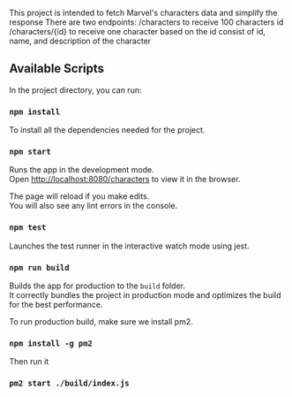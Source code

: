 This project is intended to fetch Marvel's characters data and simplify the response
There are two endpoints:
    /characters to receive 100 characters id
    /characters/{id} to receive one character based on the id consist of id, name, and description of the character

## Available Scripts

In the project directory, you can run:

### `npm install`

To install all the dependencies needed for the project.<br />

### `npm start`

Runs the app in the development mode.<br />
Open [http://localhost:8080/characters](http://localhost:8080/characters) to view it in the browser.

The page will reload if you make edits.<br />
You will also see any lint errors in the console.

### `npm test`

Launches the test runner in the interactive watch mode using jest.<br />

### `npm run build`

Builds the app for production to the `build` folder.<br />
It correctly bundles the project in production mode and optimizes the build for the best performance.

To run production build, make sure we install pm2.

### `npm install -g pm2`

Then run it

### `pm2 start ./build/index.js`
